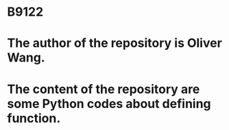 # B9122
# The author of the repository is Oliver Wang.
# The content of the repository are some Python codes about defining function.

